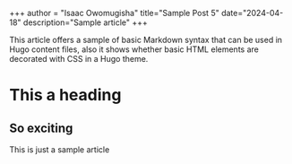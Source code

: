 +++ 
author = "Isaac Owomugisha" 
title="Sample Post 5" 
date="2024-04-18" 
description="Sample article"
+++

This article offers a sample of basic Markdown syntax that can be used in Hugo content files, also it shows whether basic HTML elements are decorated with CSS in a Hugo theme.

# This a heading
## So exciting
This is just a sample article
